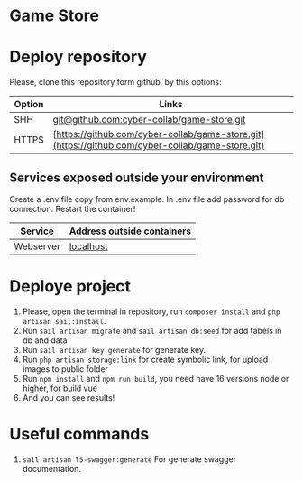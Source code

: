 # Game Store

# Deploy repository

Please, clone this repository form github, by this options:

| Option | Links                                                                                      |
| ------ | ------------------------------------------------------------------------------------------ |
| SHH    | [git@github.com:cyber-collab/game-store.git](git@github.com:cyber-collab/game-store.git) |
| HTTPS  | [https://github.com/cyber-collab/game-store.git](https://github.com/cyber-collab/game-store.git) |

## Services exposed outside your environment

Create a .env file copy from env.example.
In .env file add password for db connection.
Restart the container!

| Service   | Address outside containers    |
| --------- | ----------------------------- |
| Webserver | [localhost](http://localhost) |

# Deploye project

1. Please, open the terminal in repository, run `composer install` and `php artisan sail:install`.
2. Run `sail artisan migrate` and `sail artisan db:seed` for add tabels in db and data
3. Run `sail artisan key:generate` for generate key.
4. Run `php artisan storage:link` for create symbolic link, for upload images to public folder
5. Run `npm install` and `npm run build`, you need have 16 versions node or higher, for build vue
6. And you can see results!

# Useful commands

1. `sail artisan l5-swagger:generate` For generate swagger documentation.
